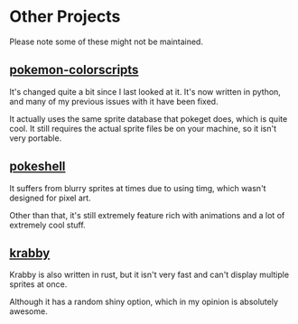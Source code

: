 # Other Projects

Please note some of these might not be maintained.

## [pokemon-colorscripts](https://gitlab.com/phoneybadger/pokemon-colorscripts/)

It's changed quite a bit since I last looked at it.
It's now written in python, and many of my previous issues with it have been fixed.

It actually uses the same sprite database that pokeget does, which is quite cool.
It still requires the actual sprite files be on your machine, so it isn't very portable.

## [pokeshell](https://github.com/acxz/pokeshell)

It suffers from blurry sprites at times due to using timg, which wasn't designed for pixel art.

Other than that, it's still extremely feature rich with animations and a lot of extremely cool stuff.

## [krabby](https://github.com/yannjor/krabby)

Krabby is also written in rust, but it isn't very fast and can't display multiple sprites at once.

Although it has a random shiny option, which in my opinion is absolutely awesome.
